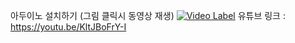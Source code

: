 아두이노 설치하기 (그림 클릭시 동영상 재생)
[![Video Label](https://i9.ytimg.com/vi/KltJBoFrY-I/mq1.jpg?sqp=CLjjuJAG&rs=AOn4CLCHsC2l_aDaYGk4pGljEExmu9r4uw)](https://youtu.be/KltJBoFrY-I)
유튜브 링크 : https://youtu.be/KltJBoFrY-I
